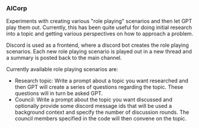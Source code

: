 ### AICorp
Experiments with creating various "role playing" scenarios and then let GPT play them out. Currently, this has been quite useful for doing initial research into a topic and getting various perspectives on how to approach a problem.

Discord is used as a frontend, where a discord bot creates the role playing scenarios. Each new role playing scenario is played out in a new thread and a summary is posted back to the main channel.

Currently available role playing scenarios are:

- Research topic: Write a prompt about a topic you want researched and then GPT will create a series of questions regarding the topic. These questions will in turn be asked GPT.
- Council: Write a prompt about the topic you want discussed and optionally provide some discord message ids that will be used a background context and specify the number of discussion rounds. The council members specified in the code will then convene on the topic.

